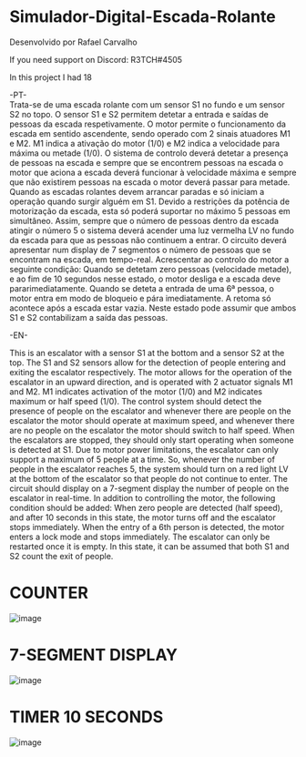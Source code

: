 # Simulador-Digital-Escada-Rolante
 
Desenvolvido por Rafael Carvalho

If you need support on Discord: R3TCH#4505
                          
In this project I had 18                          
                          
-PT-                          
Trata-se de uma escada rolante com um sensor S1 no fundo e um sensor S2 no
topo. O sensor S1 e S2 permitem detetar a entrada e saídas de pessoas da escada respetivamente. O motor
permite o funcionamento da escada em sentido ascendente, sendo operado com 2 sinais atuadores M1 e M2.
M1 indica a ativação do motor (1/0) e M2 indica a velocidade para máxima ou metade (1/0).
O sistema de controlo deverá detetar a presença de pessoas na escada e sempre que se encontrem pessoas na
escada o motor que aciona a escada deverá funcionar à velocidade máxima e sempre que não existirem pessoas
na escada o motor deverá passar para metade.
Quando as escadas rolantes devem arrancar paradas e só iniciam a operação quando surgir alguém em S1.
Devido a restrições da potência de motorização da escada, esta só poderá suportar no máximo 5 pessoas em
simultâneo. Assim, sempre que o número de pessoas dentro da escada atingir o número 5 o sistema deverá
acender uma luz vermelha LV no fundo da escada para que as pessoas não continuem a entrar.
O circuito deverá apresentar num display de 7 segmentos o número de pessoas que se encontram na escada,
em tempo-real.
Acrescentar ao controlo do motor a seguinte condição: Quando se detetam zero pessoas (velocidade metade), e
ao fim de 10 segundos nesse estado, o motor desliga e a escada deve pararimediatamente.
Quando se deteta a entrada de uma 6ª pessoa, o motor entra em modo de bloqueio e pára imediatamente. A
retoma só acontece após a escada estar vazia. Neste estado pode assumir que ambos S1 e S2 contabilizam a saída
das pessoas.

-EN-

This is an escalator with a sensor S1 at the bottom and a sensor S2 at the top. The S1 and S2 sensors allow for the detection of people entering and exiting the escalator respectively. The motor allows for the operation of the escalator in an upward direction, and is operated with 2 actuator signals M1 and M2. M1 indicates activation of the motor (1/0) and M2 indicates maximum or half speed (1/0).
The control system should detect the presence of people on the escalator and whenever there are people on the escalator the motor should operate at maximum speed, and whenever there are no people on the escalator the motor should switch to half speed.
When the escalators are stopped, they should only start operating when someone is detected at S1.
Due to motor power limitations, the escalator can only support a maximum of 5 people at a time. So, whenever the number of people in the escalator reaches 5, the system should turn on a red light LV at the bottom of the escalator so that people do not continue to enter.
The circuit should display on a 7-segment display the number of people on the escalator in real-time.
In addition to controlling the motor, the following condition should be added: When zero people are detected (half speed), and after 10 seconds in this state, the motor turns off and the escalator stops immediately.
When the entry of a 6th person is detected, the motor enters a lock mode and stops immediately. The escalator can only be restarted once it is empty. In this state, it can be assumed that both S1 and S2 count the exit of people.
                   
# COUNTER
![image](https://user-images.githubusercontent.com/67297263/214902505-7e997fb3-6045-4e7d-ab44-4cf7e640a117.png)

# 7-SEGMENT DISPLAY
![image](https://user-images.githubusercontent.com/67297263/214902579-30241e6a-d98a-46cb-bf17-31d43f706599.png)

# TIMER 10 SECONDS
![image](https://user-images.githubusercontent.com/67297263/214903009-6679d200-0e70-495b-8b4d-da9e7199b795.png)
